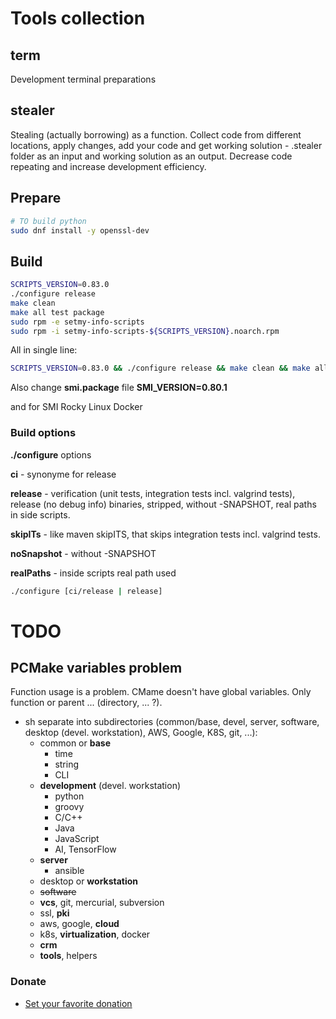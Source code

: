 # Tools collection

## term

Development terminal preparations

## stealer

Stealing (actually borrowing) as a function. Collect code from different locations, apply changes, add your code and get
working solution - .stealer folder as an input and working solution as an output.
Decrease code repeating and increase development efficiency.

## Prepare

```sh
# TO build python
sudo dnf install -y openssl-dev
```

## Build

```sh
SCRIPTS_VERSION=0.83.0
./configure release
make clean
make all test package
sudo rpm -e setmy-info-scripts
sudo rpm -i setmy-info-scripts-${SCRIPTS_VERSION}.noarch.rpm
```

All in single line:

```sh
SCRIPTS_VERSION=0.83.0 && ./configure release && make clean && make all test package && sudo rpm -e setmy-info-scripts && sudo rpm -i setmy-info-scripts-${SCRIPTS_VERSION}.noarch.rpm
```

Also change **smi.package** file **SMI_VERSION=0.80.1**

and for SMI Rocky Linux Docker

### Build options

**./configure** options

**ci** - synonyme for release

**release** -
verification (unit tests, integration tests incl. valgrind tests), release (no debug info) binaries, stripped, without
-SNAPSHOT, real paths in side scripts.

**skipITs** - like maven skipITS, that skips integration tests incl. valgrind tests.

**noSnapshot** - without -SNAPSHOT

**realPaths** - inside scripts real path used

```sh
./configure [ci/release | release]
```

# TODO

## PCMake variables problem

Function usage is a problem. CMame doesn't have global variables. Only function or parent ... (directory, ... ?).

* sh separate into subdirectories (common/base, devel, server, software, desktop (devel. workstation), AWS, Google, K8S,
  git, ...):
    * common or **base**
        * time
        * string
        * CLI
    * **development** (devel. workstation)
        * python
        * groovy
        * C/C++
        * Java
        * JavaScript
        * AI, TensorFlow
    * **server**
        * ansible
    * desktop or **workstation**
    * ~~software~~
    * **vcs**, git, mercurial, subversion
    * ssl, **pki**
    * aws, google, **cloud**
    * k8s, **virtualization**, docker
    * **crm**
    * **tools**, helpers

### Donate

* [Set your favorite donation](https://www.paypal.me/imretabur "Donate any amount")
